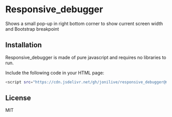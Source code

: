 # Responsive_debugger

Shows a small pop-up in right bottom corner to show current screen width and Bootstrap breakpoint

## Installation

Responsive_debugger is made of pure javascript and requires no libraries to run.

Include the following code in your HTML page:

```sh
<script src="https://cdn.jsdelivr.net/gh/jonilive/responsive_debugger@main/responsive_debugger.js"></script>
```

## License

MIT
